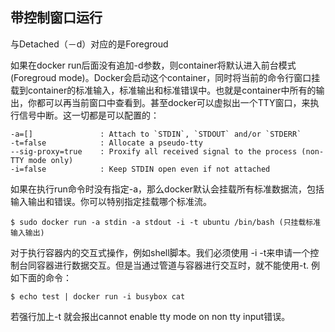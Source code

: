 
## 带控制窗口运行



与Detached（－d）对应的是Foregroud

如果在docker run后面没有追加-d参数，则container将默认进入前台模式(Foregroud mode)。Docker会启动这个container，同时将当前的命令行窗口挂载到container的标准输入，标准输出和标准错误中。也就是container中所有的输出，你都可以再当前窗口中查看到。甚至docker可以虚拟出一个TTY窗口，来执行信号中断。这一切都是可以配置的：

    -a=[]               : Attach to `STDIN`, `STDOUT` and/or `STDERR`
    -t=false            : Allocate a pseudo-tty
    --sig-proxy=true    : Proxify all received signal to the process (non-TTY mode only)
    -i=false            : Keep STDIN open even if not attached

如果在执行run命令时没有指定-a，那么docker默认会挂载所有标准数据流，包括输入输出和错误。你可以特别指定挂载哪个标准流。

	$ sudo docker run -a stdin -a stdout -i -t ubuntu /bin/bash (只挂载标准输入输出)

对于执行容器内的交互式操作，例如shell脚本。我们必须使用 -i -t来申请一个控制台同容器进行数据交互。但是当通过管道与容器进行交互时，就不能使用-t. 例如下面的命令：

	$ echo test | docker run -i busybox cat

若强行加上-t 就会报出cannot enable tty mode on non tty input错误。

